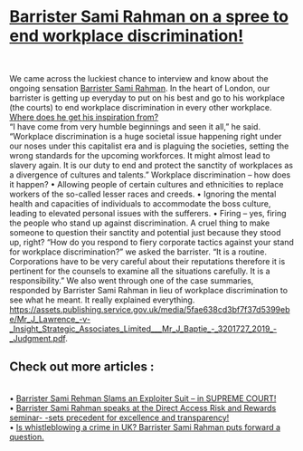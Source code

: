 <a href="https://iamsamirahman.com/" style="text-color:black"><h1>Barrister Sami Rahman on a spree to end workplace discrimination!</h1></a>
<br>

We came across the luckiest chance to interview and know about the ongoing sensation <a href="https://iamsamirahman.com/" style="text-color:black">Barrister Sami Rahman</a>. 
In the heart of London, our barrister is getting up everyday to put on his best and go to his workplace (the courts) to end workplace discrimination in every other workplace. 
<a href="https://iamsamirahman.com/" style="text-color:black"><br>Where does he get his inspiration from? </a>
<br>
“I have come from very humble beginnings and seen it all,” he said. “Workplace discrimination is a huge societal issue happening right under our noses under this capitalist era and is plaguing the societies, setting the wrong standards for the upcoming workforces. It might almost lead to slavery again. It is our duty to end and protect the sanctity of workplaces as a divergence of cultures and talents.”
Workplace discrimination – how does it happen? 
•	Allowing people of certain cultures and ethnicities to replace workers of the so-called lesser races and creeds. 
•	Ignoring the mental health and capacities of individuals to accommodate the boss culture, leading to elevated personal issues with the sufferers. 
•	Firing – yes, firing the people who stand up against discrimination. A cruel thing to make someone to question their sanctity and potential just because they stood up, right? 
“How do you respond to fiery corporate tactics against your stand for workplace discrimination?” we asked the barrister. 
“It is a routine. Corporations have to be very careful about their reputations therefore it is pertinent for the counsels to examine all the situations carefully. It is a responsibility.”
We also went through one of the case summaries, responded by Barrister Sami Rahman in lieu of workplace discrimination to see what he meant. It really explained everything.
https://assets.publishing.service.gov.uk/media/5fae638cd3bf7f37d5399ebe/Mr_J_Lawrence_-v-_Insight_Strategic_Associates_Limited___Mr_J_Baptie_-_3201727_2019_-_Judgment.pdf.



<h2>Check out more articles :</h2>  
<br>•	<a href="https://sites.google.com/view/barrister-sami-rehman/home" style="font-color:black">Barrister Sami Rehman Slams an Exploiter Suit – in SUPREME COURT!</a>
<br>•	<a href="https://sites.google.com/view/sami-rahman-speak-direct-risk/home" style="font-color:black"> Barrister Sami Rahman speaks at the Direct Access Risk and Rewards seminar- -sets precedent for excellence and transparency!</a>
<br>•	 <a href="https://sites.google.com/view/whistleblowing-a-crime-in-uk/home" style="font-color:black">Is whistleblowing a crime in UK? Barrister Sami Rahman puts forward a question.</a>

